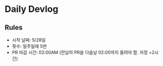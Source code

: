 # Daily Devlog

## Rules

- 시작 날짜: 5/28일
- 횟수: 일주일에 5번
- PR 마감 시간: 02:00AM (전날의 PR을 다음날 02:00까지 올려야 함. 자정 +2시간)
